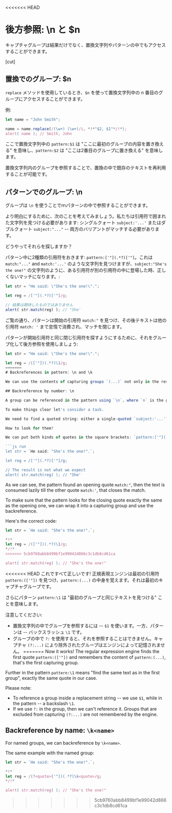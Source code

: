 <<<<<<< HEAD
# 後方参照: \n と $n

キャプチャグループは結果だけでなく、置換文字列やパターンの中でもアクセスすることができます。

[cut]

## 置換でのグループ: $n

`replace` メソッドを使用しているとき、`$n` を使って置換文字列中の n 番目のグループにアクセスすることができます。

例:

```js run
let name = "John Smith";

name = name.replace(/(\w+) (\w+)/i, *!*"$2, $1"*/!*);
alert( name ); // Smith, John
```

ここで置換文字列中の `pattern:$1` は "ここに最初のグループの内容を置き換える" を意味し、`pattern:$2` は "ここは2番目のグループに置き換える" を意味します。

置換文字列内のグループを参照することで、置換の中で既存のテキストを再利用することが可能です。

## パターンでのグループ: \n

グループは `\n` を使うことでｍパターンの中で参照することができます。

より明白にするために、次のことを考えてみましょう。私たちは引用符で囲まれた文字列を見つける必要があります: シングルクォート `subject:'...'` またはダブルクォート `subject:"..."` -- 両方のバリアントがマッチする必要があります。

どうやってそれらを探しますか？

パターン中に2種類の引用符をおきます: `pattern:['"](.*?)['"]`。これは `match:"..."` and `match:'...'` のような文字列を見つけますが、`subject:"She's the one!"` の文字列のように、ある引用符が別の引用符の中に登場した時、正しくないマッチになります。:

```js run
let str = "He said: \"She's the one!\".";

let reg = /['"](.*?)['"]/g;

// 結果は期待したものではありません
alert( str.match(reg) ); // "She'
```

ご覧の通り、パターンは開始の引用符 `match:"` を見つけ、その後テキストは他の引用符 `match: '` まで怠惰で消費され、マッチを閉じます。

パターンが開始引用符と同じ閉じ引用符を探すようにするために、それをグループ化して後方参照を使用しましょう:

```js run
let str = "He said: \"She's the one!\".";

let reg = /(['"])(.*?)\1/g;
=======
# Backreferences in pattern: \n and \k

We can use the contents of capturing groups `(...)` not only in the result or in the replacement string, but also in the pattern itself.

## Backreference by number: \n

A group can be referenced in the pattern using `\n`, where `n` is the group number.

To make things clear let's consider a task.

We need to find a quoted string: either a single-quoted `subject:'...'` or a double-quoted `subject:"..."` -- both variants need to match.

How to look for them?

We can put both kinds of quotes in the square brackets: `pattern:['"](.*?)['"]`, but it would find strings with mixed quotes, like `match:"...'` and `match:'..."`. That would lead to incorrect matches when one quote appears inside other ones, like the string `subject:"She's the one!"`:

```js run
let str = `He said: "She's the one!".`;

let reg = /['"](.*?)['"]/g;

// The result is not what we expect
alert( str.match(reg) ); // "She'
```

As we can see, the pattern found an opening quote `match:"`, then the text is consumed lazily till the other quote `match:'`, that closes the match.

To make sure that the pattern looks for the closing quote exactly the same as the opening one, we can wrap it into a capturing group and use the backreference.

Here's the correct code:

```js run
let str = `He said: "She's the one!".`;

*!*
let reg = /(['"])(.*?)\1/g;
*/!*
>>>>>>> 5cb9760abb8499bf1e99042d866c3c1db8cd61ca

alert( str.match(reg) ); // "She's the one!"
```

<<<<<<< HEAD
これですべて正しいです! 正規表現エンジンは最初の引用符 `pattern:(['"])` を見つけ、`pattern:(...)` の中身を覚えます。それは最初のキャプチャグループです。

さらにパターン `pattern:\1` は "最初のグループと同じテキストを見つける" ことを意味します。

注意してください:

- 置換文字列の中でグループを参照するには -- `$1` を使います。一方、パターンは -- バックスラッシュ `\1` です。
- グループの中で `?:` を使用すると、それを参照することはできません。キャプチャ `(?:...)` により除外されたグループはエンジンによって記憶されません。
=======
Now it works! The regular expression engine finds the first quote `pattern:(['"])` and remembers the content of `pattern:(...)`, that's the first capturing group.

Further in the pattern `pattern:\1` means "find the same text as in the first group", exactly the same quote in our case.

Please note:

- To reference a group inside a replacement string -- we use `$1`, while in the pattern -- a backslash `\1`.
- If we use `?:` in the group, then we can't reference it. Groups that are excluded from capturing `(?:...)` are not remembered by the engine.

## Backreference by name: `\k<name>`

For named groups, we can backreference by `\k<name>`.

The same example with the named group:

```js run
let str = `He said: "She's the one!".`;

*!*
let reg = /(?<quote>['"])(.*?)\k<quote>/g;
*/!*

alert( str.match(reg) ); // "She's the one!"
```
>>>>>>> 5cb9760abb8499bf1e99042d866c3c1db8cd61ca
